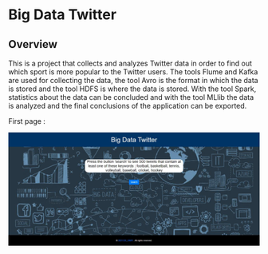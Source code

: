 # Big Data Twitter

## Overview

This is a project that collects and analyzes Twitter data in order to find out which sport is more popular to the Twitter users. The tools Flume and Kafka are used for collecting the data, the tool Avro is the format in which the data is stored and the tool HDFS is where the data is stored. With the tool Spark, statistics about the data can be concluded and with the tool MLlib the data is analyzed and the final conclusions of the application can be exported.

First page :

![First page](images/first_page.png?raw=true "First page")

